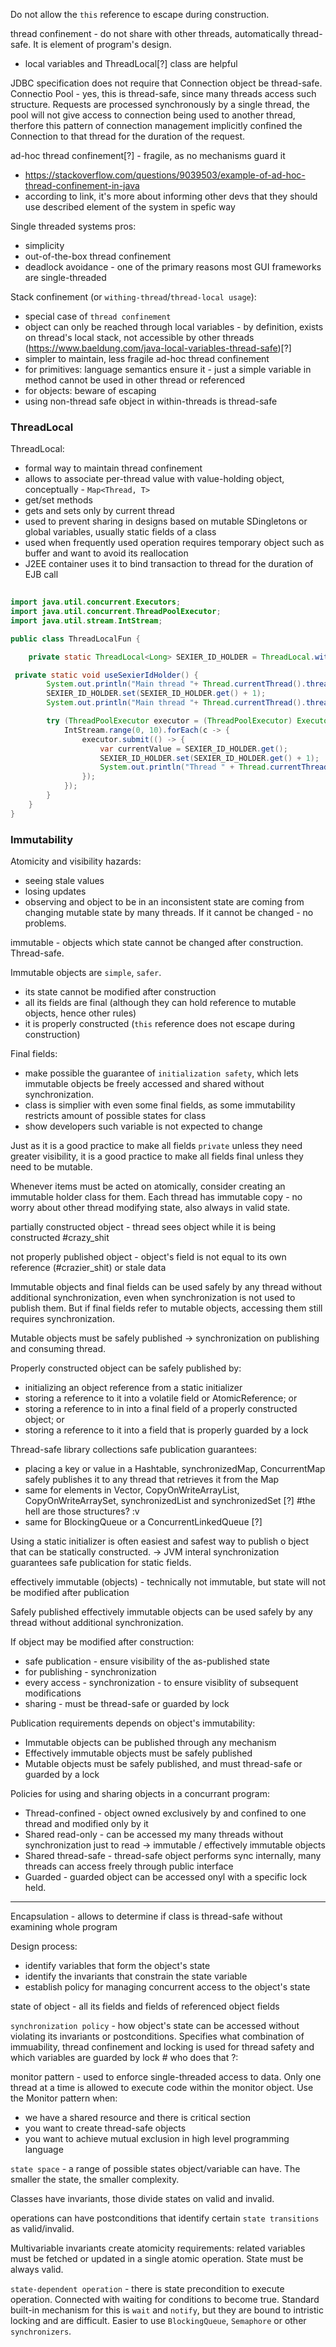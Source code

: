 Do not allow the `this` reference to escape during construction.

thread confinement - do not share with other threads, automatically thread-safe. It is element of program's  design. 
 - local variables and ThreadLocal[?] class are helpful

JDBC specification does not require that Connection object be thread-safe. Connectio Pool - yes, this is thread-safe, since many threads access such structure. Requests are processed synchronously by a single thread, the pool will not give access to connection being used to another thread, therfore this pattern of connection management implicitly confined the Connection to that thread for the duration of the request.

ad-hoc thread confinement[?] - fragile, as no mechanisms guard it
 - https://stackoverflow.com/questions/9039503/example-of-ad-hoc-thread-confinement-in-java
 - according to link, it's more about informing other devs that they should use described element of the system in spefic way

Single threaded systems pros:
 - simplicity
 - out-of-the-box thread confinement
 - deadlock avoidance - one of the primary reasons most GUI frameworks are single-threaded 

Stack confinement (or `withing-thread`/`thread-local usage`):
 - special case of `thread confinement`
 - object can only be reached through local variables - by definition, exists on thread's local stack, not accessible by other threads
   (https://www.baeldung.com/java-local-variables-thread-safe)[?]
 - simpler to maintain, less fragile ad-hoc thread confinement
 - for primitives: language semantics ensure it - just a simple variable in method cannot be used in other thread or referenced
 - for objects: beware of escaping
 - using non-thread safe object in within-threads is thread-safe


### ThreadLocal

ThreadLocal:
 - formal way to maintain thread confinement
 - allows to associate per-thread value with value-holding object, conceptually - `Map<Thread, T>`
 - get/set methods
 - gets and sets only by current thread
 - used to prevent sharing in designs based on mutable SDingletons or global variables, usually static fields of a class
 - used when frequently used operation requires temporary object such as buffer and want to avoid its reallocation
 - J2EE container uses it to bind transaction to thread  for the duration of EJB call

``` java
   
import java.util.concurrent.Executors;
import java.util.concurrent.ThreadPoolExecutor;
import java.util.stream.IntStream;

public class ThreadLocalFun {

    private static ThreadLocal<Long> SEXIER_ID_HOLDER = ThreadLocal.withInitial(() -> -2L);

 private static void useSexierIdHolder() {
        System.out.println("Main thread "+ Thread.currentThread().threadId() + ": " + SEXIER_ID_HOLDER.get());
        SEXIER_ID_HOLDER.set(SEXIER_ID_HOLDER.get() + 1);
        System.out.println("Main thread "+ Thread.currentThread().threadId() + ": " + SEXIER_ID_HOLDER.get());

        try (ThreadPoolExecutor executor = (ThreadPoolExecutor) Executors.newFixedThreadPool(3)) {
            IntStream.range(0, 10).forEach(c -> {
                executor.submit(() -> {
                    var currentValue = SEXIER_ID_HOLDER.get();
                    SEXIER_ID_HOLDER.set(SEXIER_ID_HOLDER.get() + 1);
                    System.out.println("Thread " + Thread.currentThread().threadId() + ": old value - " + currentValue + ", new value: " + SEXIER_ID_HOLDER.get());
                });
            });
        }
    }
}
```

### Immutability

Atomicity and visibility hazards:
 - seeing stale values
 - losing updates
 - observing and object to be in an inconsistent state
are coming from changing mutable state by many threads. If it cannot be changed - no problems.

immutable - objects which state cannot be changed after construction. Thread-safe.

Immutable objects are `simple`, `safer`.
 - its state cannot be modified after construction
 - all its fields are final (although they can hold reference to mutable objects, hence other rules)
 - it is properly constructed (`this` reference does not escape during construction)

Final fields:
 - make possible the guarantee of `initialization safety`, which lets immutable objects be freely accessed and shared without synchronization.
 - class is simplier with even some final fields, as some immutability restricts amount of possible states for class
 - show developers such variable is not expected to change

Just as it is a good practice to make all fields `private` unless they need  greater visibility, it is a good practice to make all fields final unless they need to be mutable.

Whenever items must be acted on atomically, consider creating an immutable holder class for them. Each thread has immutable copy - no worry about other thread modifying state, also always in valid state.

partially constructed object - thread sees object while it is being constructed #crazy_shit

not properly published object - object's field is not equal to its own reference (#crazier_shit) or stale data

Immutable objects and final fields can be used safely by any thread without additional synchronization, even when synchronization is not used to publish them. But if final fields refer to mutable objects, accessing them still requires synchronization.

Mutable objects must be safely published -> synchronization on publishing and consuming thread.

Properly constructed object can be safely published by:
 - initializing an object reference from a static initializer
 - storing a reference to it into a volatile field or AtomicReference; or
 - storing a reference to in into a final field of a properly constructed object; or
 - storing a reference to it into a field that is properly guarded by a lock

Thread-safe library collections safe publication guarantees:
 - placing a key or value in a Hashtable, synchronizedMap, ConcurrentMap safely publishes it to any thread that retrieves it from the Map
 - same for elements in Vector, CopyOnWriteArrayList, CopyOnWriteArraySet, synchronizedList and synchronizedSet [?] #the hell are those structures? :v
 - same for BlockingQueue or a ConcurrentLinkedQueue [?] 

Using a static initializer is often easiest and safest way to publish o bject that can be statically constructed.
-> JVM interal synchronization guarantees safe publication for static fields.

effectively immutable (objects) - technically not immutable, but state will not be modified after publication

Safely published effectively immutable objects can be used safely by any thread without additional synchronization.

If object may be modified after construction:
 - safe publication - ensure visibility of the as-published state
 - for publishing - synchronization
 - every access - synchronization - to ensure visiblity of subsequent modifications
 - sharing - must be thread-safe or guarded by lock

Publication requirements depends on object's immutability:
 - Immutable objects can be published through any mechanism
 - Effectively immutable objects must be safely published
 - Mutable objects must be safely published, and must thread-safe or guarded by a lock

Policies for using and sharing objects in a concurrant program:
 - Thread-confined - object owned exclusively by and confined to one thread and modified only by it
 - Shared read-only - can be accessed my many threads without synchronization just to read -> immutable / effectively immutable objects
 - Shared thread-safe - thread-safe object performs sync internally, many threads can access freely through public interface
 - Guarded - guarded object can be accessed onyl with a specific lock held. 

---

Encapsulation - allows to determine if class is thread-safe without examining whole program

Design process:
 - identify variables that form the object's state
 - identify the invariants that constrain the state variable
 - establish policy for managing concurrent access to the object's state

state of object - all its fields and fields of referenced object fields

`synchronization policy` - how object's state can be accessed without violating its invariants or postconditions. Specifies what combination of immuability, thread confinement and locking is used for thread safety and which variables are guarded by lock  # who does that ?:

monitor pattern - used to enforce single-threaded access to data. Only one thread at a time is allowed to execute code within the monitor object. Use the Monitor pattern when:
 - we have a shared resource and there is critical section
 - you want to create thread-safe objects
 - you want to achieve mutual exclusion in high level programming language

`state space` - a range of possible states object/variable can have. The smaller the state, the smaller complexity.

Classes have invariants, those divide states on valid and invalid.

operations can have postconditions that identify certain `state transitions` as valid/invalid.

Multivariable invariants create atomicity requirements: related variables must be fetched or updated in a single atomic operation. State must be always valid.

`state-dependent operation` - there is state precondition to execute operation. Connected with waiting for conditions to become true. Standard built-in mechanism for this is `wait` and `notify`, but they are bound to intristic locking and are difficult. Easier to use `BlockingQueue`, `Semaphore` or other `synchronizers`.






 












